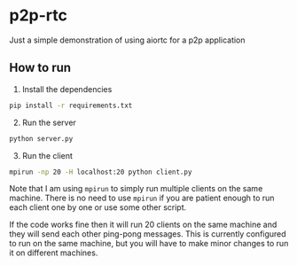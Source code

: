 <!-- @format -->

# p2p-rtc

Just a simple demonstration of using aiortc for a p2p application

## How to run

1. Install the dependencies

```bash
pip install -r requirements.txt
```

2. Run the server

```bash
python server.py
```

3. Run the client

```bash
mpirun -np 20 -H localhost:20 python client.py
```

Note that I am using `mpirun` to simply run multiple clients on the same machine. There is no need to use `mpirun` if you are patient enough to run each client one by one or use some other script.

If the code works fine then it will run 20 clients on the same machine and they will send each other ping-pong messages.
This is currently configured to run on the same machine, but you will have to make minor changes to run it on different machines.
